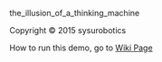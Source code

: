the_illusion_of_a_thinking_machine

Copyright © 2015 sysurobotics

How to run this demo, go to [Wiki Page](https://github.com/sysurobotics/sysu_baxter/wiki/the_illusion_of_a_thinking_machine_en)
